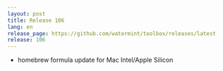 ```yaml
---
layout: post
title: Release 106
lang: en
release_page: https://github.com/watermint/toolbox/releases/latest
release: 106
---
```


* homebrew formula update for Mac Intel/Apple Silicon
